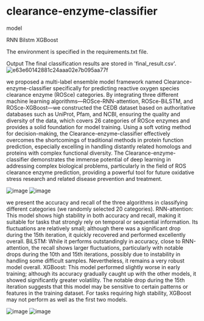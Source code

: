 # clearance-enzyme-classifier


model

RNN Bilstm XGBoost

The environment is specified in the requirements.txt file.

Output The final classification results are stored in 'final_result.csv'.
![e63e60142881c24aaa02e7b095aa77f](https://github.com/user-attachments/assets/473f2b76-cb21-415c-b7d7-1bf915fcea28)

we proposed a multi-label ensemble model framework named Clearance-enzyme-classifier specifically for predicting reactive oxygen species clearance enzyme (ROSce) categories. By integrating three different machine learning algorithms—ROSce-RNN-attention, ROSce-BiLSTM, and ROSce-XGBoost—we constructed the CEDB dataset based on authoritative databases such as UniProt, Pfam, and NCBI, ensuring the quality and diversity of the data, which covers 26 categories of ROSce enzymes and provides a solid foundation for model training. Using a soft voting method for decision-making, the Clearance-enzyme-classifier effectively overcomes the shortcomings of traditional methods in protein function prediction, especially excelling in handling distantly related homologs and proteins with complex functional diversity. The Clearance-enzyme-classifier demonstrates the immense potential of deep learning in addressing complex biological problems, particularly in the field of ROS clearance enzyme prediction, providing a powerful tool for future oxidative stress research and related disease prevention and treatment.

![image](https://github.com/user-attachments/assets/e65a2dd2-8b02-4551-9317-227bf277393c)
![image](https://github.com/user-attachments/assets/80ef5596-4843-4c6b-acf5-0cb2b5875b06)

we present the accuracy and recall of the three algorithms in classifying different categories (we randomly selected 20 categories). RNN-attention: This model shows high stability in both accuracy and recall, making it suitable for tasks that strongly rely on temporal or sequential information. Its fluctuations are relatively small; although there was a significant drop during the 15th iteration, it quickly recovered and performed excellently overall. BiLSTM: While it performs outstandingly in accuracy, close to RNN-attention, the recall shows larger fluctuations, particularly with notable drops during the 10th and 15th iterations, possibly due to instability in handling some difficult samples. Nevertheless, it remains a very robust model overall. XGBoost: This model performed slightly worse in early training; although its accuracy gradually caught up with the other models, it showed significantly greater volatility. The notable drop during the 15th iteration suggests that this model may be sensitive to certain patterns or features in the training dataset. For tasks requiring high stability, XGBoost may not perform as well as the first two models.

![image](https://github.com/user-attachments/assets/d2b15252-a1f0-436d-84c8-b66b80ef9e3c)
![image](https://github.com/user-attachments/assets/d4151cf4-54ac-4171-b104-df7680257443)
